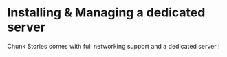 # Installing & Managing a dedicated server

Chunk Stories comes with full networking support and a dedicated server !

